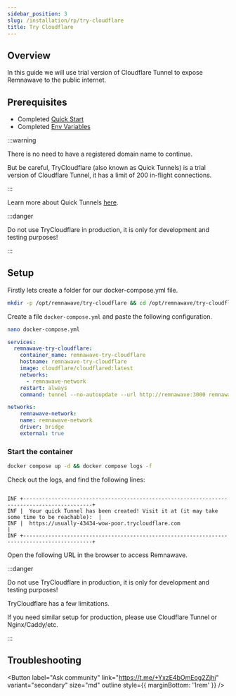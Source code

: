 ```yaml
---
sidebar_position: 3
slug: /installation/rp/try-cloudflare
title: Try Cloudflare
---
```


## Overview

In this guide we will use trial version of Cloudflare Tunnel to expose Remnawave to the public internet.

## Prerequisites

- Completed [Quick Start](/installation/quick-start)
- Completed [Env Variables](/installation/env)

:::warning

There is no need to have a registered domain name to continue.

But be careful, TryCloudflare (also known as Quick Tunnels) is a trial version of Cloudflare Tunnel, it has a limit of 200 in-flight connections.

:::

Learn more about Quick Tunnels [here](https://developers.cloudflare.com/cloudflare-one/connections/connect-networks/do-more-with-tunnels/trycloudflare/).

:::danger

Do not use TryCloudflare in production, it is only for development and testing purposes!

:::

## Setup

Firstly lets create a folder for our docker-compose.yml file.

```bash
mkdir -p /opt/remnawave/try-cloudflare && cd /opt/remnawave/try-cloudflare
```

Create a file `docker-compose.yml` and paste the following configuration.

```bash
nano docker-compose.yml
```

```yaml title="docker-compose.yml"
services:
  remnawave-try-cloudflare:
    container_name: remnawave-try-cloudflare
    hostname: remnawave-try-cloudflare
    image: cloudflare/cloudflared:latest
    networks:
      - remnawave-network
    restart: always
    command: tunnel --no-autoupdate --url http://remnawave:3000 remnawave-cf

networks:
    remnawave-network:
    name: remnawave-network
    driver: bridge
    external: true
```

### Start the container

```bash
docker compose up -d && docker compose logs -f
```

Check out the logs, and find the following lines:

```

INF +--------------------------------------------------------------------------------------------+
INF |  Your quick Tunnel has been created! Visit it at (it may take some time to be reachable):  |
INF |  https://usually-43434-wow-poor.trycloudflare.com                                |
INF +--------------------------------------------------------------------------------------------+
```

Open the following URL in the browser to access Remnawave.

:::danger

Do not use TryCloudflare in production, it is only for development and testing purposes!

TryCloudflare has a few limitations.

If you need similar setup for production, please use Cloudflare Tunnel or Nginx/Caddy/etc.

:::

## Troubleshooting

<Button label="Ask community" link="https://t.me/+YxzE4bOmEog2Zjhi" variant="secondary" size="md" outline style={{ marginBottom: '1rem' }} />
